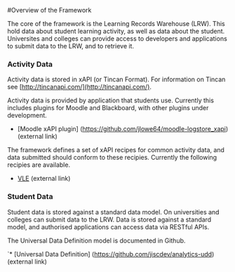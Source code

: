 #Overview of the Framework

The core of the framework is the Learning Records Warehouse (LRW).  This hold data about student learning activity, as well as data about the student. Universites and colleges can provide access to developers and applications to submit data to the LRW, and to retrieve it.

### Activity Data
Activity data is stored in xAPI (or Tincan Format).  For information on Tincan see [http://tincanapi.com/](http://tincanapi.com/).

Activity data is provided by application that students use. Currently this includes plugins for Moodle and Blackboard, with other plugins under development.

* [Moodle xAPI plugin] (https://github.com/jlowe64/moodle-logstore_xapi) (external link)

The framework defines a set of xAPI recipes for common activity data, and data submitted should conform to these recipies. Currently the following recipies are available.

* [VLE](https://github.com/jiscdev/xapi-vle) (external link)


### Student Data

Student data is stored against a standard data model. On universities and colleges can submit data to the LRW. Data is stored against a standard model, and authorised applications can access data via RESTful APIs.

The Universal Data Definition model is documented in Github.

`* [Universal Data Definition] (https://github.com/jiscdev/analytics-udd) (external link)
